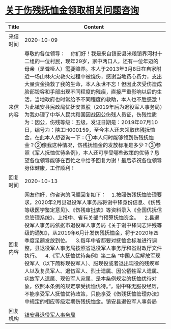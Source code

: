 # <a href="http://www.shangluo.gov.cn/zmhd/ldxxxx.jsp?urltype=leadermail.LeaderMailContentUrl&wbtreeid=1112&leadermailid=6511">关于伤残抚恤金领取相关问题咨询</a>
|Title|Content|
|:---:|---|
|来信时间|2020-10-09|
|来信内容|尊敬的各位领导：    你们好！我是来自镇安县米粮镇界河村十二组的一位村民，现年29岁，家中两口人，还有一位年迈的母亲（是聋哑人）需要赡养。本人于2013年3月8日在自家附近一场山林火灾救火过程中被烧伤，感谢当地费心费力，支出大量资金挽救了我的生命，本人永世不忘！但因此次受伤造成脸部毁容和手部出现不同程度的残疾，直接严重影响以后的生活，当地政府也时常给予不同程度的救助，本人也不胜感激！为此镇安县民政局优抚安置股（2019年后为退役军人事务局）为我办理了中华人民共和国因战因公伤残人员证，伤残性质为：因公，伤残等级：五级，发证日期是：2019年07月10日，编号为：陕工H000159，至今本人还未领取伤残抚恤金，在此本人想咨询一下：①本人何时能够领到伤残抚恤金？②像我这种情况，伤残抚恤金的发放标准是多少？③参照《军人抚恤优待条例》，本人还可享受哪些政策的优待？恳望各位领导能够在百忙之中给予回复为谢！最后恭祝各位领导身体健康，工作顺利！|
|回复时间|2020-10-13|
|回复内容|网友你好，你咨询的问题回复如下：    1.按照伤残抚恤管理要求，2020年2月县退役军人事务局将谢中锋身份信息、《伤残等级医学鉴定意见》、《伤残审批表》等资料录入《全国优抚信息管理系统》，上报中、省有关部门预算抚恤资金。    2.县退役军人事务局依据市退役军人事务局《关于谢中锋同志评残等级的通知》，从2019年6月计发伤残抚恤金，将于2020年四季度足额发放到位。    3.每年中省都要对抚恤金标准进行调整，县退役军人事务局按照省退役军人事务厅和省财政厅文件执行。    4.《军人抚恤优待条例》第二条 “中国人民解放军现役军人（以下简称现役军人）、服现役或者退出现役的残疾军人以及复员军人、退伍军人、烈士遗属、因公牺牲军人遗属、病故军人遗属、现役军人家属，是本条例规定的抚恤优待对象，依照本条例的规定享受抚恤优待。”，谢中锋无服役经历，不能享受军人抚恤优待政策，只能享受《伤残抚恤管理办法》中规定的相应等级定期伤残抚恤金。镇安县退役军人事务局|
|回复机构|<a href="../../categories/agencies/镇安县退役军人事务局.md">镇安县退役军人事务局</a>|